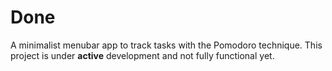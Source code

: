# Done

A minimalist menubar app to track tasks with the Pomodoro technique. This project is under **active** development and not fully functional yet.
